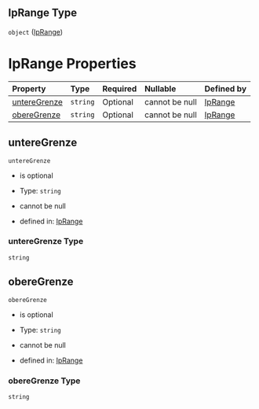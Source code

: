 ## IpRange Type

`object` ([IpRange](iprange.md))

# IpRange Properties

| Property                      | Type     | Required | Nullable       | Defined by                                                                                                                                                                   |
| :---------------------------- | :------- | :------- | :------------- | :--------------------------------------------------------------------------------------------------------------------------------------------------------------------------- |
| [untereGrenze](#unteregrenze) | `string` | Optional | cannot be null | [IpRange](iprange-properties-unteregrenze.md "https://raw.githubusercontent.com/conuti-gmbh/bo4e-schema/master/schemas/v1/com/IpRange.schema.json#/properties/untereGrenze") |
| [obereGrenze](#oberegrenze)   | `string` | Optional | cannot be null | [IpRange](iprange-properties-oberegrenze.md "https://raw.githubusercontent.com/conuti-gmbh/bo4e-schema/master/schemas/v1/com/IpRange.schema.json#/properties/obereGrenze")   |

## untereGrenze



`untereGrenze`

*   is optional

*   Type: `string`

*   cannot be null

*   defined in: [IpRange](iprange-properties-unteregrenze.md "https://raw.githubusercontent.com/conuti-gmbh/bo4e-schema/master/schemas/v1/com/IpRange.schema.json#/properties/untereGrenze")

### untereGrenze Type

`string`

## obereGrenze



`obereGrenze`

*   is optional

*   Type: `string`

*   cannot be null

*   defined in: [IpRange](iprange-properties-oberegrenze.md "https://raw.githubusercontent.com/conuti-gmbh/bo4e-schema/master/schemas/v1/com/IpRange.schema.json#/properties/obereGrenze")

### obereGrenze Type

`string`
